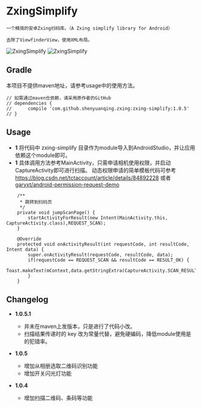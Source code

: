 # ZxingSimplify

    一个精简的安卓Zxing扫码库。（A Zxing simplify library for Android）

    去除了ViewfinderView，使用XML布局。

![ZxingSimplify](https://github.com/shenyuanqing/ZxingSimplify/blob/master/images/zxingscan.png)
![ZxingSimplify](https://github.com/shenyuanqing/ZxingSimplify/blob/master/images/zxingsimplify.png)

Gradle
------
本项目不提供maven地址，请参考usage中的使用方法。
```
// 如需通过maven仓依赖，请采用原作者的GitHub
// dependencies {
//      compile 'com.github.shenyuanqing.zxing:zxing-simplify:1.0.5'
// }
```

Usage
-----

* **1** 将代码中 zxing-simplify 目录作为module导入到AndroidStudio，并让应用依赖这个module即可。
* **1** 具体调用方法参考MainActivity，只需申请相机使用权限，并启动CaptureActivity即可进行扫描。
        动态权限申请的简单模板代码可参考 https://blog.csdn.net/tctaccount/article/details/84892228 
        或者[garyxt/android-permission-request-demo](https://github.com/garyxt/android-permission-request-demo)

```
    /**
     * 跳转到扫码页
     */
    private void jumpScanPage() {
        startActivityForResult(new Intent(MainActivity.this, CaptureActivity.class),REQUEST_SCAN);
    }

    @Override
    protected void onActivityResult(int requestCode, int resultCode, Intent data) {
        super.onActivityResult(requestCode, resultCode, data);
        if(requestCode == REQUEST_SCAN && resultCode == RESULT_OK) {
            Toast.makeText(mContext,data.getStringExtra(CaptureActivity.SCAN_RESULT),Toast.LENGTH_LONG).show();
        }
    }
```

Changelog
-----
* **1.0.5.1**
    * 并未在maven上发版本，只是进行了代码小改。
    * 扫描结果传递时的 key 改为常量代替，避免硬编码，降低module使用是的犯错率。

* **1.0.5**
    * 增加从相册选取二维码识别功能
    * 增加开关闪光灯功能

* **1.0.4**
    * 增加扫描二维码、条码等功能
